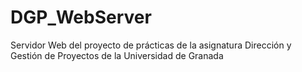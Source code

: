 # DGP_WebServer
Servidor Web del proyecto de prácticas de la asignatura Dirección y Gestión de Proyectos de la Universidad de Granada
